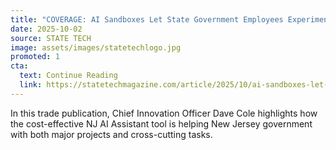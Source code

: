 ```yaml
---
title: "COVERAGE: AI Sandboxes Let State Government Employees Experiment Safely"
date: 2025-10-02
source: STATE TECH
image: assets/images/statetechlogo.jpg
promoted: 1
cta:
  text: Continue Reading
  link: https://statetechmagazine.com/article/2025/10/ai-sandboxes-let-state-government-employees-experiment-safely-perfcon
---
```

In this trade publication, Chief Innovation Officer Dave Cole highlights how the cost-effective NJ AI Assistant tool is helping New Jersey government with both major projects and cross-cutting tasks.
